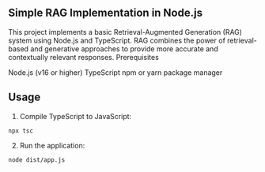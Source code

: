 ## Simple RAG Implementation in Node.js

This project implements a basic Retrieval-Augmented Generation (RAG) system using Node.js and TypeScript. RAG combines the power of retrieval-based and generative approaches to provide more accurate and contextually relevant responses.
Prerequisites

Node.js (v16 or higher)
TypeScript
npm or yarn package manager

## Usage

1. Compile TypeScript to JavaScript:

  `npx tsc`

2. Run the application:

  `node dist/app.js`
